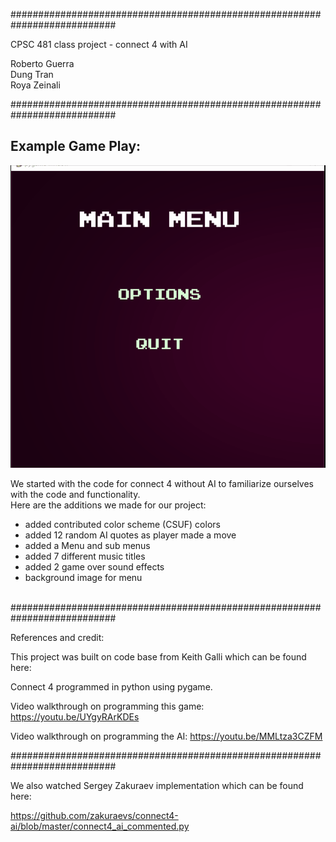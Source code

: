###########################################################################

CPSC 481 class project -  connect 4 with AI

Roberto Guerra<br>
Dung Tran<br>
Roya Zeinali<br>

###########################################################################

## Example Game Play:
<img src="game_play.gif" alt="connect 4">


We started with the code for connect 4 without AI to familiarize ourselves with the code and functionality.<br>
Here are the additions we made for our project:
 - added contributed color scheme (CSUF) colors
 - added 12 random AI quotes as player made a move 
 - added a Menu and sub menus
 - added 7 different music titles
 - added 2 game over sound effects
 - background image for menu<br><br>


###########################################################################

References and credit:

This project was built on code base from Keith Galli which can be found here:

Connect 4 programmed in python using pygame.

Video walkthrough on programming this game: https://youtu.be/UYgyRArKDEs

Video walkthrough on programming the AI: https://youtu.be/MMLtza3CZFM

###########################################################################

We also watched Sergey Zakuraev implementation which can be found here:

https://github.com/zakuraevs/connect4-ai/blob/master/connect4_ai_commented.py


